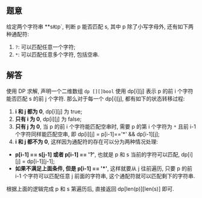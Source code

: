 ## 题意

给定两个字符串 **s` 和 `p`, 判断 p 能否匹配 s, 其中 p 除了小写字母外, 还有如下两种通配符:

1. `?`: 可以匹配任意一个字符;
2. `*`: 可以匹配任意多个字符, 包括空串.

## 解答

使用 DP 求解, 声明一个二维数组 `dp [][]bool` 使用 dp[i][j] 表示 p 的前 i 个字符能否匹配 s 的前 j 个字符. 那么对于每一个 dp[i][j], 都有如下的状态转移过程:

1. **i 和 j 都为 0**, dp[i][j] 为 true;
2. **只有 i 为 0**, dp[i][j] 为 false;
3. **只有 j 为 0**, 当 p 的前 i 个字符能匹配空串时, 需要 p 的第 i 个字符为 `*` 且前 i-1 个字符同样能匹配空串, 即 dp[i][j] = p[i-1]=='*' && dp[i-1][j];
4. **i 和 j 都不为 0**, 这样因为通配符的存在可以分为两种情况处理:
  - **p[i-1] == s[j-1] 或者 p[i-1] == '?'**, 也就是 p 和 s 当前的字符可以匹配, dp[i][j] = dp[i-1][j-1];
  - **如果不满足上面条件, 但是 p[i-1] == '*'**, 这样就要从 j 往前遍历, 只要 p 的前 i-1 个字符可以匹配任意 j 前面的字符串, 这个通配符就可以匹配剩下的字符串.

根据上面的逻辑完成 p 和 s 第遍历后, 直接返回 dp[len(p)][len(s)] 即可.